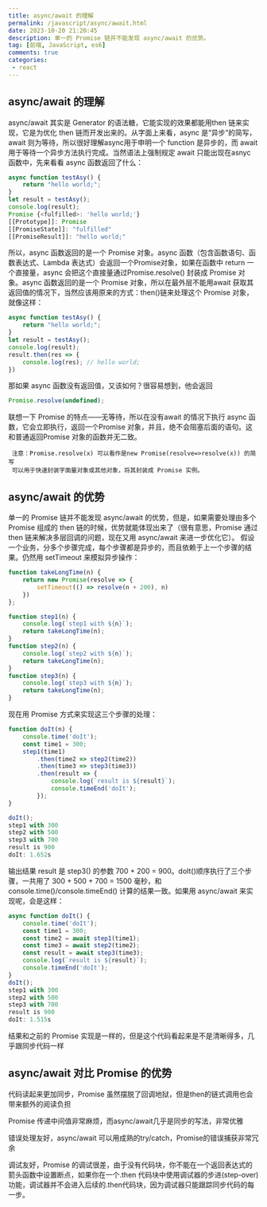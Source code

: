 ```yaml
---
title: async/await 的理解
permalink: /javascript/async/await.html
date: 2023-10-20 21:20:45
description: 单一的 Promise 链并不能发现 async/await 的优势。
tag: [前端, JavaScript, es6]
comments: true
categories: 
 - react
---
```



## async/await 的理解
async/await 其实是 Generator 的语法糖，它能实现的效果都能用then 链来实现，它是为优化 then 链而开发出来的。从字面上来看，async 是“异步”的简写，await 则为等待，所以很好理解async用于申明一个 function 是异步的，而 await 用于等待一个异步方法执行完成。当然语法上强制规定 await 只能出现在asnyc 函数中，先来看看 async 函数返回了什么：
```javascript
async function testAsy() {
	return "hello world;";
}
let result = testAsy();
console.log(result);
Promise {<fulfilled>: 'hello world;'}
[[Prototype]]: Promise
[[PromiseState]]: "fulfilled"
[[PromiseResult]]: "hello world;"
```
所以，async 函数返回的是一个 Promise 对象。async 函数（包含函数语句、函数表达式、Lambda 表达式）会返回一个Promise对象，如果在函数中 return 一个直接量，async 会把这个直接量通过Promise.resolve() 封装成 Promise 对象。async 函数返回的是一个 Promise 对象，所以在最外层不能用await 获取其返回值的情况下，当然应该用原来的方式：then()链来处理这个 Promise 对象，就像这样：

```javascript
async function testAsy() {
	return "hello world;";
}
let result = testAsy();
console.log(result);
result.then(res => {
	console.log(res); // hello world;
})
```
那如果 async 函数没有返回值，又该如何？很容易想到，他会返回
```javascript
Promise.resolve(undefined);
```
联想一下 Promise 的特点——无等待，所以在没有await 的情况下执行 async 函数，它会立即执行，返回一个Promise 对象，并且，绝不会阻塞后面的语句。这和普通返回Promise 对象的函数并无二致。

     注意：Promise.resolve(x) 可以看作是new Promise(resolve=>resolve(x)) 的简写
     可以用于快速封装字面量对象或其他对象，将其封装成 Promise 实例。

## async/await 的优势
单一的 Promise 链并不能发现 async/await 的优势，但是，如果需要处理由多个 Promise 组成的 then 链的时候，优势就能体现出来了（很有意思，Promise 通过 then 链来解决多层回调的问题，现在又用 async/await 来进一步优化它）。
假设一个业务，分多个步骤完成，每个步骤都是异步的，而且依赖于上一个步骤的结果。仍然用 setTimeout 来模拟异步操作：

```javascript
function takeLongTime(n) {
	return new Promise(resolve => {
		setTimeout(() => resolve(n + 200), n)
	})
};

function step1(n) {
	console.log(`step1 with ${n}`);
	return takeLongTime(n);
}
function step2(n) {
	console.log(`step2 with ${n}`);
	return takeLongTime(n);
}
function step3(n) {
	console.log(`step3 with ${n}`);
	return takeLongTime(n);
}
```
现在用 Promise 方式来实现这三个步骤的处理：
```javascript
function doIt(n) {
	console.time('doIt');
	const time1 = 300;
	step1(time1)
		.then(time2 => step2(time2))
		.then(time3 => step3(time3))
		.then(result => {
			console.log(`result is ${result}`);
			console.timeEnd('doIt');
		});	
}

doIt();
step1 with 300
step2 with 500
step3 with 700
result is 900
doIt: 1.652s

```

输出结果 result 是 step3() 的参数 700 + 200 = 900。doIt()顺序执行了三个步骤，一共用了 300 + 500 + 700 = 1500 毫秒，和console.time()/console.timeEnd() 计算的结果一致。如果用 async/await 来实现呢，会是这样：
```javascript
async function doIt() {
	console.time('doIt');
	const time1 = 300;
	const time2 = await step1(time1);
	const time3 = await step2(time2);
	const result = await step3(time3);
	console.log(`result is ${result}`);
	console.timeEnd('doIt');
}
doIt();
step1 with 300
step2 with 500
step3 with 700
result is 900
doIt: 1.515s
```

结果和之前的 Promise 实现是一样的，但是这个代码看起来是不是清晰得多，几乎跟同步代码一样

## async/await 对比 Promise 的优势
代码读起来更加同步，Promise 虽然摆脱了回调地狱，但是then的链式调⽤也会带来额外的阅读负担

Promise 传递中间值⾮常麻烦，⽽async/await⼏乎是同步的写法，⾮常优雅

错误处理友好，async/await 可以⽤成熟的try/catch，Promise的错误捕获⾮常冗余

调试友好，Promise 的调试很差，由于没有代码块，你不能在⼀个返回表达式的箭头函数中设置断点，如果你在⼀个.then 代码块中使⽤调试器的步进(step-over)功能，调试器并不会进⼊后续的.then代码块，因为调试器只能跟踪同步代码的每⼀步。